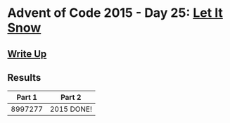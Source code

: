 # Advent of Code 2015 - Day 25: [Let It Snow](https://adventofcode.com/2015/day/25)

## [Write Up](https://github.com/CodingAP/advent-of-code/blob/main/writeups/2015/day25_writeup.md)
## Results
| Part 1 | Part 2 | 
|:---:|:---:|
| 8997277 | 2015 DONE! |